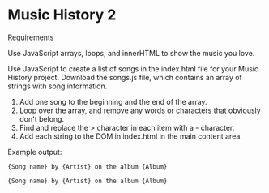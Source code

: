 # Music History 2

Requirements

Use JavaScript arrays, loops, and innerHTML to show the music you love.

Use JavaScript to create a list of songs in the index.html file for your Music History project. Download the songs.js file, which contains an array of strings with song information.

1. Add one song to the beginning and the end of the array.
2. Loop over the array, and remove any words or characters that obviously don't belong.
3. Find and replace the > character in each item with a - character.
4. Add each string to the DOM in index.html in the main content area.

Example output:

	{Song name} by {Artist} on the album {Album}

	{Song name} by {Artist} on the album {Album}